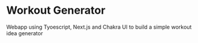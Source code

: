 # Workout Generator

Webapp using Tyoescript, Next.js and Chakra UI to build a simple workout idea generator
